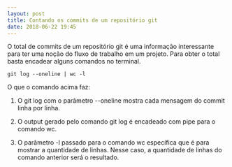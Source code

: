 ```yaml
---
layout: post
title: Contando os commits de um repositório git
date: 2018-06-22 19:45
---
```


O total de commits de um repositório git é uma informação interessante para ter uma noção do fluxo de trabalho em um projeto. Para obter o total basta encadear alguns comandos no terminal.

```shell
git log --oneline | wc -l
```

O que o comando acima faz:

1. O git log com o parâmetro --oneline mostra cada mensagem do commit linha por linha.

2. O output gerado pelo comando git log é encadeado com pipe para o comando wc.

3. O parâmetro -l passado para o comando wc específica que é para mostrar a quantidade de linhas. Nesse caso, a quantidade de linhas do comando anterior será o resultado.
